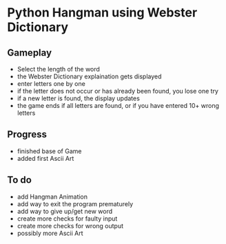 # Python Hangman using Webster Dictionary

## Gameplay
+ Select the length of the word
+ the Webster Dictionary explaination gets displayed
+ enter letters one by one
+ if the letter does not occur or has already been found, you lose one try
+ if a new letter is found, the display updates
+ the game ends if all letters are found, or if you have entered 10+ wrong letters

## Progress
+ finished base of Game
+ added first Ascii Art

## To do
+ add Hangman Animation
+ add way to exit the program prematurely
+ add way to give up/get new word
+ create more checks for faulty input
+ create more checks for wrong output
+ possibly more Ascii Art
